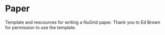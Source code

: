 # Paper
Template and rescources for writing a NuGrid paper.
Thank you to Ed Brown for permission to use the template.

